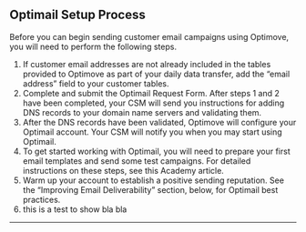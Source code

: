## Optimail Setup Process
<a id="setup"></a>

Before you can begin sending customer email campaigns using Optimove, you will need to perform the following steps.

1. If customer email addresses are not already included in the tables provided to Optimove as part of your daily data transfer, add the “email address” field to your customer tables. <br>
2. Complete and submit the Optimail Request Form. After steps 1 and 2 have been completed, your CSM will send you instructions for adding DNS records to your domain name servers and validating them. <br>
3. After the DNS records have been validated, Optimove will configure your Optimail account. Your CSM will notify you when you may start using Optimail. <br>
4. To get started working with Optimail, you will need to prepare your first email templates and send some test campaigns. For detailed instructions on these steps, see this Academy article. <br>
5. Warm up your account to establish a positive sending reputation. See the “Improving Email Deliverability” section, below, for Optimail best practices.
6. this is a test to show bla bla
<HR>
